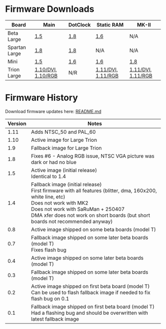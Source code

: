 # Firmware Downloads

Board         | Main | DotClock | Static RAM | MK-II
--------------|------|----------|------------|-------
Beta Large    | [1.5](https://accentual.com/vicii-kawari/downloads/flash/T/kawari_flash_1.5_T_multiboot.zip) | [1.8](https://accentual.com/vicii-kawari/downloads/flash/T/kawari_flash_1.8_DOTC_T_multiboot.zip) | [1.6](https://accentual.com/vicii-kawari/downloads/flash/T/kawari_flash_1.6_SARUT_multiboot.zip) | N/A
Spartan Large | [1.8](https://accentual.com/vicii-kawari/downloads/flash/LD/kawari_flash_1.8_LD_multiboot.zip) | [1.8](https://accentual.com/vicii-kawari/downloads/flash/LD/kawari_flash_1.8_DOTC_LD_multiboot.zip) | N/A | N/A
Mini          | [1.5](https://accentual.com/vicii-kawari/downloads/flash/LH/kawari_flash_1.5_LH_multiboot.zip) | [1.6](https://accentual.com/vicii-kawari/downloads/flash/LH/kawari_flash_1.6_DOTCLH_multiboot.zip) | [1.6](https://accentual.com/vicii-kawari/downloads/flash/LH/kawari_flash_1.6_SARULH_multiboot.zip) | [1.8](https://accentual.com/vicii-kawari/downloads/flash/LH/kawari_flash_1.8_MKIILH_multiboot.zip)
Trion Large   | [1.10/DVI](https://accentual.com/vicii-kawari/downloads/flash/LG/kawari_flash_1.10_MAINLG_DVI_multiboot.zip), [1.10/RGB](https://accentual.com/vicii-kawari/downloads/flash/LG/kawari_flash_1.10_MAINLG_RGB_multiboot.zip) | N/R | [1.11/DVI](https://accentual.com/vicii-kawari/downloads/flash/LG/kawari_flash_1.11_SARULG_DVI_multiboot.zip), [1.11/RGB](https://accentual.com/vicii-kawari/downloads/flash/LG/kawari_flash_1.11_SARULG_RGB_multiboot.zip)| [1.11/DVI](https://accentual.com/vicii-kawari/downloads/flash/LG/kawari_flash_1.11_MKIILG_DVI_multiboot.zip), [1.11/RGB](https://accentual.com/vicii-kawari/downloads/flash/LG/kawari_flash_1.11_MKIILG_RGB_multiboot.zip)

# Firmware History

Download firmware updates here: [README.md](../disks/util/flash/README.md)

Version | Notes
--------|--------
1.11    | Adds NTSC_50 and PAL_60
1.10    | Active image for Large Trion
1.9     | Fallback image for Large Trion
1.8     | Fixes #6 - Analog RGB issue, NTSC VGA picture was dark or had no blue
1.5     | Active image (initial release)<br>Identical to 1.4
1.4     | Fallback image (initial release)<br>First firmware with all features (blitter, dma, 160x200, white line, etc)<br>Does not work with MK2<br>Does not work with SaRuMan + 250407<br>DMA xfer does not work on short boards (but short boards not recommended anyway)
0.8     | Active image shipped on some beta boards (model T)
0.7     | Fallback image shipped on some later beta boards (model T)<br>Fixes flash bug
0.4     | Active image shipped on some later beta boards (model T)
0.3     | Fallback image shipped on some later beta boards (model T)
0.2     | Active image shipped on first beta board (model T)<br>Can be used to flash fallback image if needed to fix flash bug on 0.1
0.1     | Fallback image shipped on first beta board (model T)<br>Had a flashing bug and should be overwritten with latest fallback image
